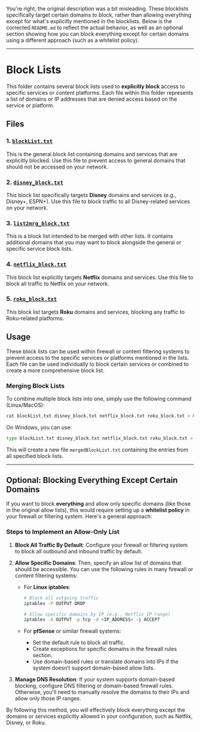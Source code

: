 You're right, the original description was a bit misleading. These blocklists specifically target certain domains to block, rather than allowing everything except for what's explicitly mentioned in the blocklists. Below is the corrected `README.md` to reflect the actual behavior, as well as an optional section showing how you can block everything except for certain domains using a different approach (such as a whitelist policy).

---

# Block Lists

This folder contains several block lists used to **explicitly block** access to specific services or content platforms. Each file within this folder represents a list of domains or IP addresses that are denied access based on the service or platform.

## Files

### 1. [`blockList.txt`](https://github.com/CosmicIndustries/block/blob/main/blockList.txt)
This is the general block list containing domains and services that are explicitly blocked. Use this file to prevent access to general domains that should not be accessed on your network.

### 2. [`disney_block.txt`](https://github.com/CosmicIndustries/block/blob/main/disney_block.txt)
This block list specifically targets **Disney** domains and services (e.g., Disney+, ESPN+). Use this file to block traffic to all Disney-related services on your network.

### 3. [`list2mrg_block.txt`](https://github.com/CosmicIndustries/block/blob/main/list2mrg_block.txt)
This is a block list intended to be merged with other lists. It contains additional domains that you may want to block alongside the general or specific service block lists.

### 4. [`netflix_block.txt`](https://github.com/CosmicIndustries/block/blob/main/netflix_block.txt)
This block list explicitly targets **Netflix** domains and services. Use this file to block all traffic to Netflix on your network.

### 5. [`roku_block.txt`](https://github.com/CosmicIndustries/block/blob/main/roku_block.txt)
This block list targets **Roku** domains and services, blocking any traffic to Roku-related platforms.

## Usage
These block lists can be used within firewall or content filtering systems to prevent access to the specific services or platforms mentioned in the lists. Each file can be used individually to block certain services or combined to create a more comprehensive block list.

### Merging Block Lists
To combine multiple block lists into one, simply use the following command (Linux/MacOS):

```bash
cat blockList.txt disney_block.txt netflix_block.txt roku_block.txt > mergedBlockList.txt
```

On Windows, you can use:

```bash
type blockList.txt disney_block.txt netflix_block.txt roku_block.txt > mergedBlockList.txt
```

This will create a new file `mergedBlockList.txt` containing the entries from all specified block lists.

---

## Optional: Blocking Everything Except Certain Domains

If you want to block **everything** and allow only specific domains (like those in the original allow lists), this would require setting up a **whitelist policy** in your firewall or filtering system. Here's a general approach:

### Steps to Implement an Allow-Only List

1. **Block All Traffic By Default**:
   Configure your firewall or filtering system to block all outbound and inbound traffic by default.

2. **Allow Specific Domains**:
   Then, specify an allow list of domains that should be accessible. You can use the following rules in many firewall or content filtering systems:

   - For **Linux iptables**:
     ```bash
     # Block all outgoing traffic
     iptables -P OUTPUT DROP

     # Allow specific domains by IP (e.g., Netflix IP range)
     iptables -A OUTPUT -p tcp -d <IP_ADDRESS> -j ACCEPT
     ```

   - For **pfSense** or similar firewall systems:
     - Set the default rule to block all traffic.
     - Create exceptions for specific domains in the firewall rules section.
     - Use domain-based rules or translate domains into IPs if the system doesn’t support domain-based allow lists.

3. **Manage DNS Resolution**:
   If your system supports domain-based blocking, configure DNS filtering or domain-based firewall rules. Otherwise, you'll need to manually resolve the domains to their IPs and allow only those IP ranges.

By following this method, you will effectively block everything except the domains or services explicitly allowed in your configuration, such as Netflix, Disney, or Roku.
